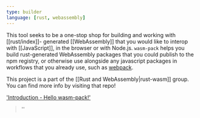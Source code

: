 ```yaml
---
type: builder
language: [rust, webassembly]
---
```


This tool seeks to be a one-stop shop for building and working with [[rust/index]]- generated [[WebAssembly]] that you would like to interop with [[JavaScript]], in the browser or with Node.js. `wasm-pack` helps you build rust-generated WebAssembly packages that you could publish to the npm registry, or otherwise use alongside any javascript packages in workflows that you already use, such as [webpack](https://webpack.js.org/).

This project is a part of the [[Rust and WebAssembly|rust-wasm]] group. You can find more info by visiting that repo!

['Introduction - Hello wasm-pack!']('https://rustwasm.github.io/docs/wasm-pack/')
> ''
